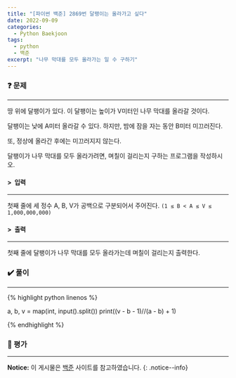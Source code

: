 ```yaml
---
title: "[파이썬 백준] 2869번 달팽이는 올라가고 싶다"
date: 2022-09-09
categories:
  - Python Baekjoon
tags:
  - python
  - 백준
excerpt: "나무 막대를 모두 올라가는 일 수 구하기"
---
```


### ❓ 문제

---

땅 위에 달팽이가 있다. 이 달팽이는 높이가 V미터인 나무 막대를 올라갈 것이다.

달팽이는 낮에 A미터 올라갈 수 있다. 하지만, 밤에 잠을 자는 동안 B미터 미끄러진다.

또, 정상에 올라간 후에는 미끄러지지 않는다.

달팽이가 나무 막대를 모두 올라가려면, 며칠이 걸리는지 구하는 프로그램을 작성하시오.<br>


#### > &nbsp;입력

---

첫째 줄에 세 정수 A, B, V가 공백으로 구분되어서 주어진다. `(1 ≤ B < A ≤ V ≤ 1,000,000,000)`<br>


#### > &nbsp;출력

---

첫째 줄에 달팽이가 나무 막대를 모두 올라가는데 며칠이 걸리는지 출력한다.<br>


### ✔️ 풀이

---

{% highlight python linenos %}

a, b, v = map(int, input().split())
print((v - b - 1)//(a - b) + 1)

{% endhighlight %}


### 💬 평가

---



**Notice:** 이 게시물은 [백준](https://www.acmicpc.net/problem/2869) 사이트를 참고하였습니다.
{: .notice--info}

